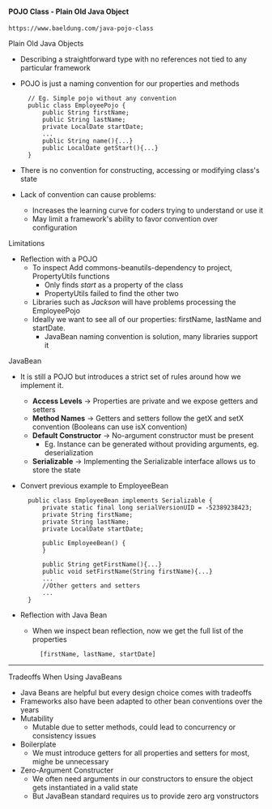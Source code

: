 #### POJO Class - Plain Old Java Object

    https://www.baeldung.com/java-pojo-class

Plain Old Java Objects
- Describing a straightforward type with no references not tied to any particular framework
- POJO is just a naming convention for our properties and methods

        // Eg. Simple pojo without any convention
        public class EmployeePojo {
            public String firstName;
            public String lastName;
            private LocalDate startDate;
            ...
            public String name(){...}
            public LocalDate getStart(){...}
        }
- There is no convention for constructing, accessing or modifying class's state
- Lack of convention can cause problems:
    - Increases the learning curve for coders trying to understand or use it
    - May limit a framework's ability to favor convention over configuration


Limitations
- Reflection with a POJO
    - To inspect Add commons-beanutils-dependency to project, PropertyUtils functions
        - Only finds *start* as a property of the class
        - PropertyUtils failed to find the other two
    - Libraries such as *Jackson* will have problems processing the EmployeePojo
    - Ideally we want to see all of our properties: firstName, lastName and startDate.
        - JavaBean naming convention is solution, many libraries support it

JavaBean
- It is still a POJO but introduces a strict set of rules around how we implement it.
    - **Access Levels** -> Properties are private and we expose getters and setters
    - **Method Names** -> Getters and setters follow the getX and setX convention (Booleans can use isX convention)
    - **Default Constructor** -> No-argument constructor must be present
        - Eg. Instance can be generated without providing arguments, eg. deserialization
    - **Serializable** -> Implementing the Serializable interface allows us to store the state
- Convert previous example to EmployeeBean

        public class EmployeeBean implements Serializable {
            private static final long serialVersionUID = -52389238423;
            private String firstName;
            private String lastName;
            private LocalDate startDate;

            public EmployeeBean() {
            }

            public String getFirstName(){...}
            public void setFirstName(String firstName){...}
            ... 
            //Other getters and setters
            ...
        }
- Reflection with Java Bean
    - When we inspect bean reflection, now we get the full list of the properties
            
            [firstName, lastName, startDate]

---

Tradeoffs When Using JavaBeans
- Java Beans are helpful but every design choice comes with tradeoffs
- Frameworks also have been adapted to other bean conventions over the years
- Mutability
    - Mutable due to setter methods, could lead to concurrency or consistency issues
- Boilerplate
    - We must introduce getters for all properties and setters for most, mighe be unnecessary
- Zero-Argument Constructer
    - We often need arguments in our constructors to ensure the object gets instantiated in a valid state
    - But JavaBean standard requires us to provide zero arg vonstructors
